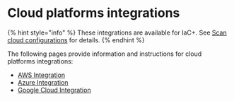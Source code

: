 # Cloud platforms integrations

{% hint style="info" %}
These integrations are available for IaC+. See [Scan cloud configurations](../../scan-infrastructure/) for details.
{% endhint %}

The following pages provide information and instructions for cloud platforms integrations:

* [AWS Integration](aws-integration/)
* [Azure Integration](azure-integration-for-cloud-configurations/)
* [Google Cloud Integration](google-cloud-integration/)
